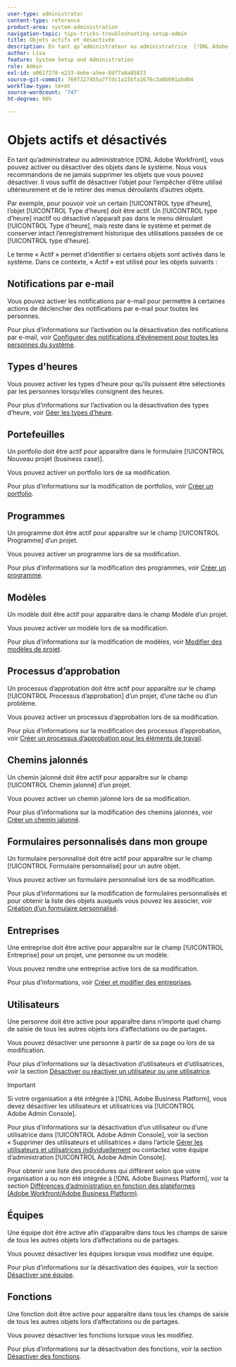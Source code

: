 ```yaml
---
user-type: administrator
content-type: reference
product-area: system-administration
navigation-topic: tips-tricks-troubleshooting-setup-admin
title: Objets actifs et désactivée
description: En tant qu’administrateur ou administratrice  [!DNL Adobe Workfront] , vous pouvez activer ou désactiver des objets dans le système. Nous vous recommandons de ne jamais supprimer les objets que vous pouvez désactiver. Il vous suffit de désactiver l’objet pour l’empêcher d’être utilisé ultérieurement et de le retirer des menus déroulants d’autres objets.
author: Lisa
feature: System Setup and Administration
role: Admin
exl-id: a0617270-e233-4ebe-a5ee-8df7a8a85823
source-git-commit: 7697327455a7ffdc1a15bfa1676c3a0b091abd04
workflow-type: tm+mt
source-wordcount: '747'
ht-degree: 96%

---
```


# Objets actifs et désactivés

En tant qu’administrateur ou administratrice [!DNL Adobe Workfront], vous pouvez activer ou désactiver des objets dans le système. Nous vous recommandons de ne jamais supprimer les objets que vous pouvez désactiver. Il vous suffit de désactiver l’objet pour l’empêcher d’être utilisé ultérieurement et de le retirer des menus déroulants d’autres objets.

Par exemple, pour pouvoir voir un certain [!UICONTROL type d’heure], l’objet [!UICONTROL Type d’heure] doit être actif. Un [!UICONTROL type d’heure] inactif ou désactivé n’apparaît pas dans le menu déroulant [!UICONTROL Type d’heure], mais reste dans le système et permet de conserver intact l’enregistrement historique des utilisations passées de ce [!UICONTROL type d’heure].

Le terme « Actif » permet d’identifier si certains objets sont activés dans le système. Dans ce contexte, « Actif » est utilisé pour les objets suivants :

## Notifications par e-mail

Vous pouvez activer les notifications par e-mail pour permettre à certaines actions de déclencher des notifications par e-mail pour toutes les personnes.

Pour plus d’informations sur l’activation ou la désactivation des notifications par e-mail, voir [Configurer des notifications d’événement pour toutes les personnes du système](../../administration-and-setup/manage-workfront/emails/configure-event-notifications-for-everyone-in-the-system.md).

## Types d&#39;heures

Vous pouvez activer les types d’heure pour qu’ils puissent être sélectionés par les personnes lorsqu’elles consignent des heures.

Pour plus d’informations sur l’activation ou la désactivation des types d’heure, voir [Géer les types d’heure](../../administration-and-setup/set-up-workfront/configure-timesheets-schedules/hour-types.md).

## Portefeuilles

Un portfolio doit être actif pour apparaître dans le formulaire [!UICONTROL Nouveau projet (business case)].

Vous pouvez activer un portfolio lors de sa modification.

Pour plus d’informations sur la modification de portfolios, voir [Créer un portfolio](../../manage-work/portfolios/create-and-manage-portfolios/create-portfolios.md).

## Programmes

Un programme doit être actif pour apparaître sur le champ [!UICONTROL Programme] d’un projet.

Vous pouvez activer un programme lors de sa modification.

Pour plus d’informations sur la modification des programmes, voir [Créer un programme](../../manage-work/portfolios/create-and-manage-programs/create-program.md).

## Modèles

Un modèle doit être actif pour apparaître dans le champ Modèle d’un projet.

Vous pouvez activer un modèle lors de sa modification.

Pour plus d’informations sur la modification de modèles, voir [Modifier des modèles de projet](../../manage-work/projects/create-and-manage-templates/edit-templates.md).

## Processus d’approbation

Un processus d’approbation doit être actif pour apparaître sur le champ [!UICONTROL Processus d’approbation] d’un projet, d’une tâche ou d’un problème.

Vous pouvez activer un processus d’approbation lors de sa modification.

Pour plus d’informations sur la modification des processus d’approbation, voir [Créer un processus d’approbation pour les éléments de travail](../../administration-and-setup/customize-workfront/configure-approval-milestone-processes/create-approval-processes.md).

## Chemins jalonnés

Un chemin jalonné doit être actif pour apparaître sur le champ [!UICONTROL Chemin jalonné] d’un projet.

Vous pouvez activer un chemin jalonné lors de sa modification.

Pour plus d’informations sur la modification des chemins jalonnés, voir [Créer un chemin jalonné](../../administration-and-setup/customize-workfront/configure-approval-milestone-processes/create-milestone-path.md).

## Formulaires personnalisés dans mon groupe

Un formulaire personnalisé doit être actif pour apparaître sur le champ [!UICONTROL Formulaire personnalisé] pour un autre objet.

Vous pouvez activer un formulaire personnalisé lors de sa modification.

Pour plus d’informations sur la modification de formulaires personnalisés et pour obtenir la liste des objets auxquels vous pouvez les associer, voir [Création d’un formulaire personnalisé](/help/quicksilver/administration-and-setup/customize-workfront/create-manage-custom-forms/form-designer/design-a-form/design-a-form.md).

## Entreprises

Une entreprise doit être active pour apparaître sur le champ [!UICONTROL Entreprise] pour un projet, une personne ou un modèle.

Vous pouvez rendre une entreprise active lors de sa modification.

Pour plus d’informations, voir [Créer et modifier des entreprises](../../administration-and-setup/set-up-workfront/organizational-setup/create-and-edit-companies.md).

## Utilisateurs

Une personne doit être active pour apparaître dans n’importe quel champ de saisie de tous les autres objets lors d’affectations ou de partages.

Vous pouvez désactiver une personne à partir de sa page ou lors de sa modification.

Pour plus d’informations sur la désactivation d’utilisateurs et d’utilisatrices, voir la section [Désactiver ou réactiver un utilisateur ou une utilisatrice](../../administration-and-setup/add-users/create-and-manage-users/deactivate-a-user.md).

>[!IMPORTANT]
>
>Si votre organisation a été intégrée à [!DNL Adobe Business Platform], vous devez désactiver les utilisateurs et utilisatrices via [!UICONTROL Adobe Admin Console].
>
>Pour plus d’informations sur la désactivation d’un utilisateur ou d’une utilisatrice dans [!UICONTROL Adobe Admin Console], voir la section « Supprimer des utilisateurs et utilisatrices » dans l’article [Gérer les utilisateurs et utilisatrices individuellement](https://helpx.adobe.com/fr/enterprise/using/manage-users-individually.html) ou contactez votre équipe d’administration [!UICONTROL Adobe Admin Console].
>
>Pour obtenir une liste des procédures qui diffèrent selon que votre organisation a ou non été intégrée à [!DNL Adobe Business Platform], voir la section [Différences d’administration en fonction des plateformes (Adobe Workfront/Adobe Business Platform)](../../administration-and-setup/get-started-wf-administration/actions-in-admin-console.md).

## Équipes

Une équipe doit être active afin d’apparaître dans tous les champs de saisie de tous les autres objets lors d’affectations ou de partages.

Vous pouvez désactiver les équipes lorsque vous modifiez une équipe.

Pour plus d’informations sur la désactivation des équipes, voir la section [Désactiver une équipe](../../people-teams-and-groups/create-and-manage-teams/deactivate-a-team.md).

## Fonctions

Une fonction doit être active pour apparaître dans tous les champs de saisie de tous les autres objets lors d’affectations ou de partages.

Vous pouvez désactiver les fonctions lorsque vous les modifiez.

Pour plus d’informations sur la désactivation des fonctions, voir la section [Désactiver des fonctions](../../administration-and-setup/set-up-workfront/organizational-setup/deactivate-job-roles.md).

